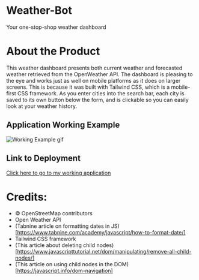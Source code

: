 # Weather-Bot

Your one-stop-shop weather dashboard

# About the Product
This weather dashboard presents both current weather and forecasted weather retrieved from the OpenWeather API. The dashboard is pleasing to the eye and works just as well on mobile platforms as it does on larger screens. This is because it was built with Tailwind CSS, which is a mobile-first CSS framework. As you enter cities into the search bar, each city is saved to its own button below the form, and is clickable so you can easily look at your weather history.

## Application Working Example
![Working Example gif](https://github.com/DrDano/Weather-Bot/blob/405d1b328aa0b8071fcce3bdbed6a4751e681015/assets/images/Weather-Bot-GIF.gif)


## Link to Deployment
[Click here to go to my working application](https://drdano.github.io/Weather-Bot/)


# Credits:

- © OpenStreetMap contributors
- Open Weather API
- (Tabnine article on formatting dates in JS)[https://www.tabnine.com/academy/javascript/how-to-format-date/]
- Tailwind CSS framework
- (This article about deleting child nodes)[https://www.javascripttutorial.net/dom/manipulating/remove-all-child-nodes/]
- (This article on using child nodes in the DOM)[https://javascript.info/dom-navigation]
